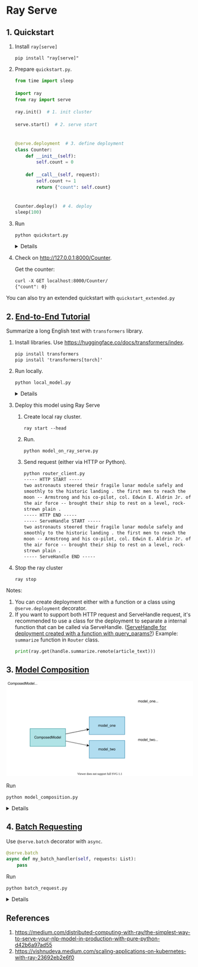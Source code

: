 # Ray Serve
## 1. Quickstart

1. Install `ray[serve]`

    ```
    pip install "ray[serve]"
    ```
1. Prepare `quickstart.py`.

    ```python
    from time import sleep

    import ray
    from ray import serve

    ray.init()  # 1. init cluster

    serve.start()  # 2. serve start


    @serve.deployment  # 3. define deployment
    class Counter:
        def __init__(self):
            self.count = 0

        def __call__(self, request):
            self.count += 1
            return {"count": self.count}


    Counter.deploy()  # 4. deploy
    sleep(100)
    ```

1. Run

    ```
    python quickstart.py
    ```

    <details>

    ```
    2022-05-22 06:46:24,611 INFO services.py:1456 -- View the Ray dashboard at http://127.0.0.1:8265
    (ServeController pid=27612) 2022-05-22 06:46:29,494     INFO checkpoint_path.py:15 -- Using RayInternalKVStore for controller checkpoint and recovery.
    (ServeController pid=27612) 2022-05-22 06:46:29,609     INFO http_state.py:106 -- Starting HTTP proxy with name 'SERVE_CONTROLLER_ACTOR:DylMax:SERVE_PROXY_ACTOR-node:127.0.0.1-0' on node 'node:127.0.0.1-0' listening on '127.0.0.1:8000'
    2022-05-22 06:46:30,915 INFO api.py:794 -- Started Serve instance in namespace '9c985508-1c83-47f5-a078-ca1faa3ed450'.
    (HTTPProxyActor pid=27613) INFO:     Started server process [27613]
    2022-05-22 06:46:30,934 INFO api.py:615 -- Updating deployment 'Counter'. component=serve deployment=Counter
    (ServeController pid=27612) 2022-05-22 06:46:31,015     INFO deployment_state.py:1210 -- Adding 1 replicas to deployment 'Counter'. component=serve deployment=Counter
    2022-05-22 06:46:35,004 INFO api.py:630 -- Deployment 'Counter' is ready at `http://127.0.0.1:8000/Counter`. component=serve deployment=Counter
    ```

    </details>

1. Check on http://127.0.0.1:8000/Counter.

    Get the counter:
    ```
    curl -X GET localhost:8000/Counter/
    {"count": 0}
    ```

You can also try an extended quickstart with `quickstart_extended.py`

## 2. [End-to-End Tutorial](https://docs.ray.io/en/latest/serve/end_to_end_tutorial.html)

Summarize a long English text with `transformers` library.

1. Install libraries.
    Use https://huggingface.co/docs/transformers/index.

    ```
    pip install transformers
    pip install 'transformers[torch]'
    ```

1. Run locally.

    ```
    python local_model.py
    ```

    <details>

    ```
    Downloading: 100%|█████████████████████████████████████████████████████████| 231M/231M [00:43<00:00, 5.61MB/s]
    Downloading: 100%|██████████████████████████████████████████████████████████| 773k/773k [00:02<00:00, 298kB/s]
    Downloading: 100%|████████████████████████████████████████████████████████| 1.32M/1.32M [00:07<00:00, 184kB/s]
    /Users/nakamasato/.pyenv/versions/3.9.0/lib/python3.9/site-packages/transformers/models/t5/tokenization_t5_fast.py:155: FutureWarning: This tokenizer was incorrectly instantiated with a model max length of 512 which will be corrected in Transformers v5.
    For now, this behavior is kept to avoid breaking backwards compatibility when padding/encoding with `truncation is True`.
    - Be aware that you SHOULD NOT rely on t5-small automatically truncating your input to 512 when padding/encoding.
    - If you want to encode/pad to sequences longer than 512 you can either instantiate this tokenizer with `model_max_length` or pass `max_length` when encoding/padding.
    - To avoid this warning, please instantiate this tokenizer with `model_max_length` set to your preferred value.
      warnings.warn(
    two astronauts steered their fragile lunar module safely and smoothly to the historic landing . the first men to reach the moon -- Armstrong and his co-pilot, col. Edwin E. Aldrin Jr. of the air force -- brought their ship to rest on a level, rock-strewn plain .
    ```

    </details>

1. Deploy this model using Ray Serve

    1. Create local ray cluster.

        ```
        ray start --head
        ```

    1. Run.

        ```
        python model_on_ray_serve.py
        ```

    1. Send request (either via HTTP or Python).

        ```
        python router_client.py
        ----- HTTP START -----
        two astronauts steered their fragile lunar module safely and smoothly to the historic landing . the first men to reach the moon -- Armstrong and his co-pilot, col. Edwin E. Aldrin Jr. of the air force -- brought their ship to rest on a level, rock-strewn plain .
        ----- HTTP END -----
        ----- ServeHandle START -----
        two astronauts steered their fragile lunar module safely and smoothly to the historic landing . the first men to reach the moon -- Armstrong and his co-pilot, col. Edwin E. Aldrin Jr. of the air force -- brought their ship to rest on a level, rock-strewn plain .
        ----- ServeHandle END -----
        ```

1. Stop the ray cluster

    ```
    ray stop
    ```

Notes:

1. You can create deployment either with a function or a class using `@serve.deployment` decorator.
1. If you want to support both HTTP request and ServeHandle request, it's recommended to use a class for the deployment to separate a internal function that can be called via ServeHandle. ([ServeHandle for deployment created with a function with query_params?](https://discuss.ray.io/t/servehandle-for-deployment-created-with-a-function-with-query-params/6291))
    Example: `summarize` function in `Router` class.
    ```python
    print(ray.get(handle.summarize.remote(article_text)))
    ```

## 3. [Model Composition](https://docs.ray.io/en/latest/serve/ml-models.html#serve-model-composition)

![](model_composition.drawio.svg)

Run

```
python model_composition.py
```

<details>

```
python model_composition.py
2022-05-26 09:54:33,004 INFO services.py:1456 -- View the Ray dashboard at http://127.0.0.1:8265
(ServeController pid=33393) 2022-05-26 09:54:40,580     INFO checkpoint_path.py:15 -- Using RayInternalKVStore for controller checkpoint and recovery.
(ServeController pid=33393) 2022-05-26 09:54:40,688     INFO http_state.py:106 -- Starting HTTP proxy with name 'SERVE_CONTROLLER_ACTOR:iLqOel:SERVE_PROXY_ACTOR-node:127.0.0.1-0' on node 'node:127.0.0.1-0' listening on '127.0.0.1:8000'
2022-05-26 09:54:42,210 INFO api.py:794 -- Started Serve instance in namespace 'ff4601f8-69e6-4998-a739-04c85414beaa'.
(HTTPProxyActor pid=33400) INFO:     Started server process [33400]
2022-05-26 09:54:42,244 INFO api.py:615 -- Updating deployment 'model_one'. component=serve deployment=model_one
(ServeController pid=33393) 2022-05-26 09:54:42,276     INFO deployment_state.py:1210 -- Adding 1 replicas to deployment 'model_one'. component=serve deployment=model_one
2022-05-26 09:54:44,353 INFO api.py:630 -- Deployment 'model_one' is ready at `http://127.0.0.1:8000/model_one`. component=serve deployment=model_one
2022-05-26 09:54:44,361 INFO api.py:615 -- Updating deployment 'model_two'. component=serve deployment=model_two
(ServeController pid=33393) 2022-05-26 09:54:44,449     INFO deployment_state.py:1210 -- Adding 1 replicas to deployment 'model_two'. component=serve deployment=model_two
2022-05-26 09:54:46,387 INFO api.py:630 -- Deployment 'model_two' is ready at `http://127.0.0.1:8000/model_two`. component=serve deployment=model_two
2022-05-26 09:54:46,398 INFO api.py:615 -- Updating deployment 'ComposedModel'. component=serve deployment=ComposedModel
(ServeController pid=33393) 2022-05-26 09:54:46,423     INFO deployment_state.py:1210 -- Adding 1 replicas to deployment 'ComposedModel'. component=serve deployment=ComposedModel
2022-05-26 09:54:49,431 INFO api.py:630 -- Deployment 'ComposedModel' is ready at `http://127.0.0.1:8000/composed`. component=serve deployment=ComposedModel
(model_one pid=33403) Model 1 called with data:b'Hey!'
(model_two pid=33404) Model 2 called with data:b'Hey!'
{'model_used: 1 & 2;  score': 0.5288903723877777}
{'model_used: 1 ; score': 0.45322933175804514}
{'model_used: 1 ; score': 0.16603929376288173}
{'model_used: 1 & 2;  score': 0.9928666980845869}
(model_one pid=33403) Model 1 called with data:b'Hey!'
(model_one pid=33403) Model 1 called with data:b'Hey!'
(model_one pid=33403) Model 1 called with data:b'Hey!'
(model_one pid=33403) Model 1 called with data:b'Hey!'
(model_two pid=33404) Model 2 called with data:b'Hey!'
(model_two pid=33404) Model 2 called with data:b'Hey!'
{'model_used: 1 & 2;  score': 0.83580165395007}
{'model_used: 1 & 2;  score': 0.8273714159873894}
{'model_used: 1 ; score': 0.4718116502142262}
{'model_used: 1 & 2;  score': 0.8397308071154511}
```

</details>

## 4. [Batch Requesting](https://docs.ray.io/en/latest/serve/tutorials/batch.html#serve-batch-tutorial)

Use `@serve.batch` decorator with `async`.

```python
@serve.batch
async def my_batch_handler(self, requests: List):
    pass
```

Run

```
python batch_request.py
```

<details>

```
2022-05-28 08:55:45,668 INFO services.py:1456 -- View the Ray dashboard at http://127.0.0.1:8265
(ServeController pid=14405) 2022-05-28 08:55:51,849     INFO checkpoint_path.py:15 -- Using RayInternalKVStore for controller checkpoint and recovery.
(ServeController pid=14405) 2022-05-28 08:55:51,965     INFO http_state.py:106 -- Starting HTTP proxy with name 'SERVE_CONTROLLER_ACTOR:dfCeLG:SERVE_PROXY_ACTOR-node:127.0.0.1-0' on node 'node:127.0.0.1-0' listening on '127.0.0.1:8000'
2022-05-28 08:55:53,217 INFO api.py:794 -- Started Serve instance in namespace 'bbc1baad-f997-4685-954f-46c3a45ccc30'.
2022-05-28 08:55:53,232 INFO api.py:615 -- Updating deployment 'BatchAdder'. component=serve deployment=BatchAdder
(HTTPProxyActor pid=14420) INFO:     Started server process [14420]
(ServeController pid=14405) 2022-05-28 08:55:53,312     INFO deployment_state.py:1210 -- Adding 1 replicas to deployment 'BatchAdder'. component=serve deployment=BatchAdder
2022-05-28 08:55:55,257 INFO api.py:630 -- Deployment 'BatchAdder' is ready at `http://127.0.0.1:8000/adder`. component=serve deployment=BatchAdder
(BatchAdder pid=14423) Our input array has shape: (1,)
(BatchAdder pid=14423) Our input array has shape: (3,)
(BatchAdder pid=14423) Our input array has shape: (1,)
(BatchAdder pid=14423) Our input array has shape: (3,)
(BatchAdder pid=14423) Our input array has shape: (1,)
Result returned: [1, 2, 3, 4, 5, 6, 7, 8, 9]
Input batch is [0, 1, 2, 3, 4, 5, 6, 7, 8]
(BatchAdder pid=14423) Our input array has shape: (2,)
(BatchAdder pid=14423) Our input array has shape: (1,)
(BatchAdder pid=14423) Our input array has shape: (4,)
(BatchAdder pid=14423) Our input array has shape: (2,)
Result batch is [1, 2, 3, 4, 5, 6, 7, 8, 9]
(ServeController pid=14405) 2022-05-28 08:55:57,689     INFO deployment_state.py:1236 -- Removing 1 replicas from deployment 'BatchAdder'. component=serve deployment=BatchAdder
```

</details>

## References

1. https://medium.com/distributed-computing-with-ray/the-simplest-way-to-serve-your-nlp-model-in-production-with-pure-python-d42b6a97ad55
1. https://vishnudeva.medium.com/scaling-applications-on-kubernetes-with-ray-23692eb2e6f0
